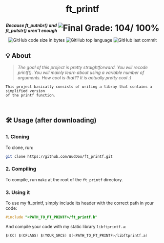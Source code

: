 <h1>
	<p align="center">ft_printf</p>
	<img align="right" alt="Final Grade: 104/ 100%" src="https://img.shields.io/badge/-%20104%20%2F%20100-success">
</h1>
<p align="center">
	<b><i>Because ft_putnbr() and ft_putstr() aren’t enough</b></i>
</p>
<p align="center">
	<img alt="GitHub code size in bytes" src="https://img.shields.io/github/languages/code-size/WudDoo/ft_printf">
	<img alt="GitHub top language" src="https://img.shields.io/github/languages/top/WudDoo/ft_printf">
	<img alt="GitHub last commit" src="https://img.shields.io/github/last-commit/WudDoo/ft_printf">
</p>

## 💡 About

> _The goal of this project is pretty straightforward. You will recode printf().
You will mainly learn about using a variable number of arguments. How cool is that??
It is actually pretty cool :)_

	This project basically consists of writing a libray that contains a simplified version
	of the printf function.
<br>

## 🛠️ Usage (after downloading)

### **1. Cloning**

To clone, run:
```ZSH
git clone https://github.com/WudDoo/ft_printf.git
```

### **2. Compiling**

To compile, run `make` at the root of the `ft_printf` directory.


### **3. Using it**

To use my ft_printf, simply include its header with the correct path in your code:

```C
#include "<PATH_TO_FT_PRINTF>/ft_printf.h"
```

And compile your code with my static library `libftprintf.a`:

```C
$(CC) $(CFLAGS) $(YOUR_SRCS) $(<PATH_TO_FT_PRINTF>/libftprintf.a)
```

